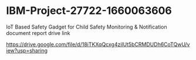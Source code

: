 # IBM-Project-27722-1660063606
IoT Based Safety Gadget for Child Safety Monitoring &amp; Notification
document report drive link

https://drive.google.com/file/d/18iTKXqQcxg4zilUt5bCRMDUDh6CoTQwU/view?usp=sharing

